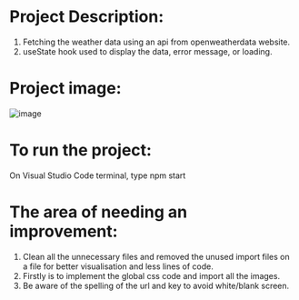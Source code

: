 #  Project Description:
   1) Fetching the weather data using an api from openweatherdata website.
   2) useState hook used to display the data, error message, or loading.

#  Project image:
![image](https://github.com/kevinandris/WeatherApp/assets/102328858/c7ff35e5-f098-4fea-b86b-402864148be0)

#  To run the project:
   On Visual Studio Code terminal, type npm start

#  The area of needing an improvement:
   1) Clean all the unnecessary files and removed the unused import files on a file for better visualisation and less lines of code.
   2) Firstly is to implement the global css code and import all the images.
   3) Be aware of the spelling of the url and key to avoid white/blank screen.
